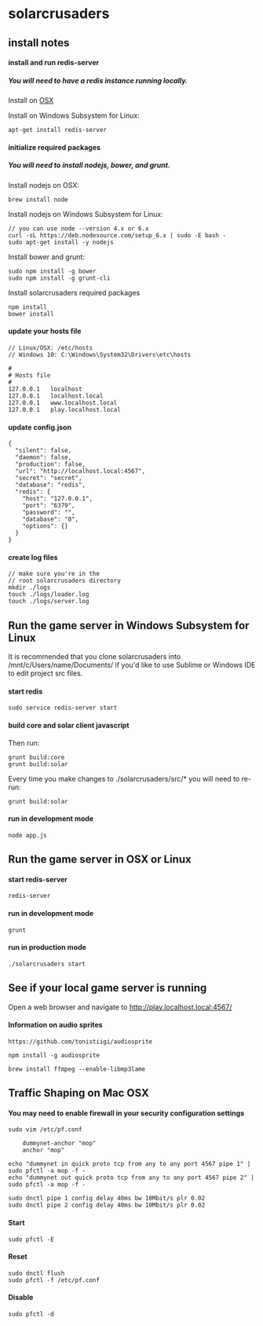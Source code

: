 
# solarcrusaders
## install notes

#### install and run redis-server

##### You will need to have a redis instance running locally.

Install on [OSX](http://jasdeep.ca/2012/05/installing-redis-on-mac-os-x/)

Install on Windows Subsystem for Linux:

    apt-get install redis-server

#### initialize required packages

##### You will need to install nodejs, bower, and grunt.

Install nodejs on OSX:
    
    brew install node

Install nodejs on Windows Subsystem for Linux:
    
    // you can use node --version 4.x or 6.x
    curl -sL https://deb.nodesource.com/setup_6.x | sudo -E bash -
    sudo apt-get install -y nodejs

Install bower and grunt:

    sudo npm install -g bower
    sudo npm install -g grunt-cli

Install solarcrusaders required packages

    npm install
    bower install

#### update your hosts file

    // Linux/OSX: /etc/hosts
    // Windows 10: C:\Windows\System32\Drivers\etc\hosts

    #
    # Hosts file
    #
    127.0.0.1   localhost
    127.0.0.1   localhost.local
    127.0.0.1   www.localhost.local
    127.0.0.1   play.localhost.local

#### update config.json

    {
      "silent": false,
      "daemon": false,
      "production": false,
      "url": "http://localhost.local:4567",
      "secret": "secret",
      "database": "redis",
      "redis": {
        "host": "127.0.0.1",
        "port": "6379",
        "password": "",
        "database": "0",
        "options": {}
      }
    }

#### create log files
    
    // make sure you're in the
    // root solarcrusaders directory
    mkdir ./logs
    touch ./logs/loader.log
    touch ./logs/server.log

## Run the game server in Windows Subsystem for Linux

It is recommended that you clone solarcrusaders into /mnt/c/Users/name/Documents/ if you'd like to use Sublime or Windows IDE to edit project src files.

#### start redis

    sudo service redis-server start

#### build core and solar client javascript

Then run:

    grunt build:core
    grunt build:solar

Every time you make changes to ./solarcrusaders/src/* you will need to re-run:

    grunt build:solar

#### run in development mode

    node app.js

## Run the game server in OSX or Linux

#### start redis-server

    redis-server

#### run in development mode

    grunt

#### run in production mode

    ./solarcrusaders start

## See if your local game server is running

Open a web browser and navigate to http://play.localhost.local:4567/

#### Information on audio sprites

    https://github.com/tonistiigi/audiosprite

    npm install -g audiosprite

    brew install ffmpeg --enable-libmp3lame


## Traffic Shaping on Mac OSX

#### You may need to enable firewall in your security configuration settings

    sudo vim /etc/pf.conf

        dummynet-anchor "mop"
        anchor "mop"

    echo "dummynet in quick proto tcp from any to any port 4567 pipe 1" | sudo pfctl -a mop -f -
    echo "dummynet out quick proto tcp from any to any port 4567 pipe 2" | sudo pfctl -a mop -f -

    sudo dnctl pipe 1 config delay 40ms bw 10Mbit/s plr 0.02
    sudo dnctl pipe 2 config delay 40ms bw 10Mbit/s plr 0.02

#### Start

    sudo pfctl -E

#### Reset

    sudo dnctl flush
    sudo pfctl -f /etc/pf.conf

#### Disable

    sudo pfctl -d




